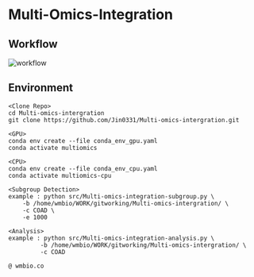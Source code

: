 # **Multi-Omics-Integration**

## **Workflow**

![workflow](https://user-images.githubusercontent.com/42958809/167774736-f059e43b-2de6-4cae-bc5a-dc9b02e0606a.png)


## **Environment**

```
<Clone Repo>
cd Multi-omics-intergration
git clone https://github.com/Jin0331/Multi-omics-intergration.git

<GPU>
conda env create --file conda_env_gpu.yaml
conda activate multiomics

<CPU>
conda env create --file conda_env_cpu.yaml
conda activate multiomics-cpu

```

```
<Subgroup Detection>
example : python src/Multi-omics-integration-subgroup.py \
    -b /home/wmbio/WORK/gitworking/Multi-omics-intergration/ \
    -c COAD \
    -e 1000

<Analysis>
example : python src/Multi-omics-integration-analysis.py \
         -b /home/wmbio/WORK/gitworking/Multi-omics-intergration/ \
         -c COAD

```

```@ wmbio.co```
